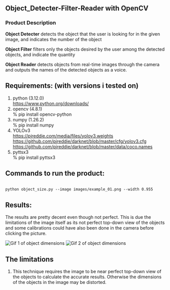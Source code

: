 ## Object_Detecter-Filter-Reader with OpenCV
### Product Description
**Object Detecter** detects the object that the user is looking for in the given image, and indicates the number of the object

**Object Filter** filters only the objects desired by the user among the detected objects, and indicate the quantity

**Object Reader** detects objects from real-time images through the camera and outputs the names of the detected objects as a voice.

## **Requirements: (with versions i tested on)**
1. python          (3.12.0)  
https://www.python.org/downloads/
2. opencv          (4.8.1)  
% pip install opencv-python
3. numpy           (1.26.2)  
% pip install numpy
4. YOLOv3  
https://pjreddie.com/media/files/yolov3.weights  
https://github.com/pjreddie/darknet/blob/master/cfg/yolov3.cfg  
https://github.com/pjreddie/darknet/blob/master/data/coco.names  
5. pyttsx3  
% pip install pyttsx3

## **Commands to run the product:**
```

python object_size.py --image images/example_01.png --width 0.955
```

## **Results:**
The results are pretty decent even though not perfect. This is due the limitations of the image itself as its not perfect top-down view of the objects and some calibrations could have also been done in the camera before clicking the picture.

![Gif 1 of object dimensions](example_01.gif)
![Gif 2 of object dimensions](example_02.gif)


## **The limitations**
1. This technique requires the image to be near perfect top-down view of the objects to calculate the accurate results. Otherwise the dimensions of the objects in the image may be distorted.